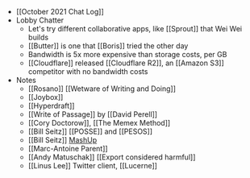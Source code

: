 - [[October 2021 Chat Log]]
- Lobby Chatter
	- Let's try different collaborative apps, like [[Sprout]] that Wei Wei builds
	- [[Butter]] is one that [[Boris]] tried the other day
	- Bandwidth is 5x more expensive than storage costs, per GB
	- [[Cloudflare]] released [[Cloudflare R2]], an [[Amazon S3]] competitor with no bandwidth costs
- Notes
	- [[Rosano]] [[Wetware of Writing and Doing]]
	- [[Joybox]]
	- [[Hyperdraft]]
	- [[Write of Passage]] by [[David Perell]]
	- [[Cory Doctorow]], [[The Memex Method]]
	- [[Bill Seitz]] [[POSSE]] and [[PESOS]]
	- [[Bill Seitz]] [MashUp](http://webseitz.fluxent.com/wiki/MashUp)
	- [[Marc-Antoine Parent]]
	- [[Andy Matuschak]] [[Export considered harmful]]
	- [[Linus Lee]] Twitter client, [[Lucerne]]